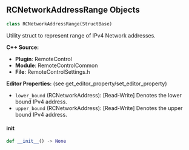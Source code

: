 ## RCNetworkAddressRange Objects

```python
class RCNetworkAddressRange(StructBase)
```

Utility struct to represent range of IPv4 Network addresses.

**C++ Source:**

- **Plugin**: RemoteControl
- **Module**: RemoteControlCommon
- **File**: RemoteControlSettings.h

**Editor Properties:** (see get_editor_property/set_editor_property)

- ``lower_bound`` (RCNetworkAddress):  [Read-Write] Denotes the lower bound IPv4 address.
- ``upper_bound`` (RCNetworkAddress):  [Read-Write] Denotes the upper bound IPv4 address.

<a id="unreal.RCNetworkAddressRange.__init__"></a>

#### __init__

```python
def __init__() -> None
```

<a id="unreal.RCPassphrase"></a>